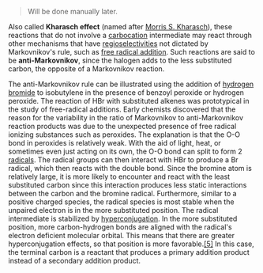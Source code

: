 > Will be done manually later.

Also called **Kharasch effect** (named after [Morris S. Kharasch](https://en.wikipedia.org/wiki/Morris_S._Kharasch "Morris S. Kharasch")), these reactions that do not involve a [carbocation](https://en.wikipedia.org/wiki/Carbocation "Carbocation") intermediate may react through other mechanisms that have [regioselectivities](https://en.wikipedia.org/wiki/Regioselectivity "Regioselectivity") not dictated by Markovnikov's rule, such as [free radical addition](https://en.wikipedia.org/wiki/Free_radical_addition "Free radical addition"). Such reactions are said to be **anti-Markovnikov**, since the halogen adds to the less substituted carbon, the opposite of a Markovnikov reaction.

The anti-Markovnikov rule can be illustrated using the addition of [hydrogen bromide](https://en.wikipedia.org/wiki/Hydrogen_bromide "Hydrogen bromide") to isobutylene in the presence of benzoyl peroxide or hydrogen peroxide. The reaction of HBr with substituted alkenes was prototypical in the study of free-radical additions. Early chemists discovered that the reason for the variability in the ratio of Markovnikov to anti-Markovnikov reaction products was due to the unexpected presence of free radical ionizing substances such as peroxides. The explanation is that the O-O bond in peroxides is relatively weak. With the aid of light, heat, or sometimes even just acting on its own, the O-O bond can split to form 2 [radicals](https://en.wikipedia.org/wiki/Radical_(chemistry) "Radical (chemistry)"). The radical groups can then interact with HBr to produce a Br radical, which then reacts with the double bond. Since the bromine atom is relatively large, it is more likely to encounter and react with the least substituted carbon since this interaction produces less static interactions between the carbon and the bromine radical. Furthermore, similar to a positive charged species, the radical species is most stable when the unpaired electron is in the more substituted position. The radical intermediate is stabilized by [hyperconjugation](https://en.wikipedia.org/wiki/Hyperconjugation "Hyperconjugation"). In the more substituted position, more carbon-hydrogen bonds are aligned with the radical's electron deficient molecular orbital. This means that there are greater hyperconjugation effects, so that position is more favorable.[[5]](https://en.wikipedia.org/wiki/Markovnikov%27s_rule#cite_note-5) In this case, the terminal carbon is a reactant that produces a primary addition product instead of a secondary addition product.